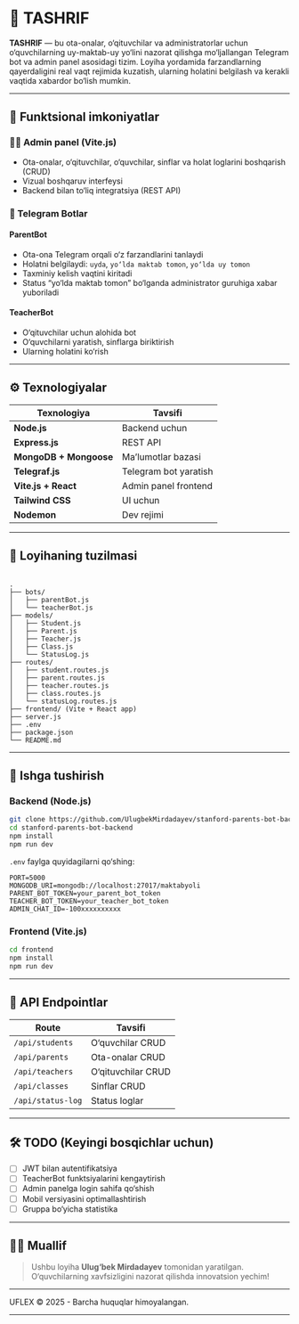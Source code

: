 # 🎒 TASHRIF

**TASHRIF** — bu ota-onalar, o‘qituvchilar va administratorlar uchun o‘quvchilarning uy-maktab-uy yo‘lini nazorat qilishga mo‘ljallangan Telegram bot va admin panel asosidagi tizim. Loyiha yordamida farzandlarning qayerdaligini real vaqt rejimida kuzatish, ularning holatini belgilash va kerakli vaqtida xabardor bo‘lish mumkin.

---

## 📌 Funktsional imkoniyatlar

### 🧑‍🏫 Admin panel (Vite.js)
- Ota-onalar, o‘qituvchilar, o‘quvchilar, sinflar va holat loglarini boshqarish (CRUD)
- Vizual boshqaruv interfeysi
- Backend bilan to‘liq integratsiya (REST API)

### 🤖 Telegram Botlar
#### ParentBot
- Ota-ona Telegram orqali o‘z farzandlarini tanlaydi
- Holatni belgilaydi: `uyda`, `yo‘lda maktab tomon`, `yo‘lda uy tomon`
- Taxminiy kelish vaqtini kiritadi
- Status “yo‘lda maktab tomon” bo‘lganda administrator guruhiga xabar yuboriladi

#### TeacherBot
- O‘qituvchilar uchun alohida bot
- O‘quvchilarni yaratish, sinflarga biriktirish
- Ularning holatini ko‘rish

---

## ⚙️ Texnologiyalar

| Texnologiya  | Tavsifi |
|--------------|---------|
| **Node.js**  | Backend uchun |
| **Express.js** | REST API |
| **MongoDB + Mongoose** | Ma’lumotlar bazasi |
| **Telegraf.js** | Telegram bot yaratish |
| **Vite.js + React** | Admin panel frontend |
| **Tailwind CSS** | UI uchun |
| **Nodemon** | Dev rejimi |

---

## 📁 Loyihaning tuzilmasi

```

.
├── bots/
│   ├── parentBot.js
│   └── teacherBot.js
├── models/
│   ├── Student.js
│   ├── Parent.js
│   ├── Teacher.js
│   ├── Class.js
│   └── StatusLog.js
├── routes/
│   ├── student.routes.js
│   ├── parent.routes.js
│   ├── teacher.routes.js
│   ├── class.routes.js
│   └── statusLog.routes.js
├── frontend/ (Vite + React app)
├── server.js
├── .env
├── package.json
└── README.md

````

---

## 🚀 Ishga tushirish

### Backend (Node.js)

```bash
git clone https://github.com/UlugbekMirdadayev/stanford-parents-bot-backend.git
cd stanford-parents-bot-backend
npm install
npm run dev
````

`.env` faylga quyidagilarni qo‘shing:

```env
PORT=5000
MONGODB_URI=mongodb://localhost:27017/maktabyoli
PARENT_BOT_TOKEN=your_parent_bot_token
TEACHER_BOT_TOKEN=your_teacher_bot_token
ADMIN_CHAT_ID=-100xxxxxxxxxx
```

### Frontend (Vite.js)

```bash
cd frontend
npm install
npm run dev
```

---

## 📲 API Endpointlar

| Route             | Tavsifi            |
| ----------------- | ------------------ |
| `/api/students`   | O‘quvchilar CRUD   |
| `/api/parents`    | Ota-onalar CRUD    |
| `/api/teachers`   | O‘qituvchilar CRUD |
| `/api/classes`    | Sinflar CRUD       |
| `/api/status-log` | Status loglar      |

---

## 🛠 TODO (Keyingi bosqichlar uchun)

* [ ] JWT bilan autentifikatsiya
* [ ] TeacherBot funktsiyalarini kengaytirish
* [ ] Admin panelga login sahifa qo‘shish
* [ ] Mobil versiyasini optimallashtirish
* [ ] Gruppa bo‘yicha statistika

---

## 👨‍💻 Muallif

> Ushbu loyiha **Ulug‘bek Mirdadayev** tomonidan yaratilgan. O‘quvchilarning xavfsizligini nazorat qilishda innovatsion yechim!

---

UFLEX © 2025 - Barcha huquqlar himoyalangan.

---